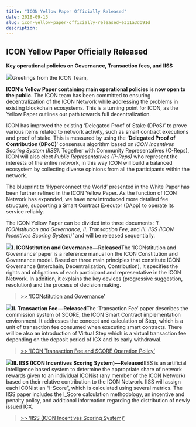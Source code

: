 ```yaml
---
title: "ICON Yellow Paper Officially Released"
date: 2018-09-13
slug: icon-yellow-paper-officially-released-e311a3db91d
description:
---
```


## ICON Yellow Paper Officially Released

**Key operational policies on Governance, Transaction fees, and IISS**

![](https://cdn-images-1.medium.com/max/800/0*J1onmzqBgxT8_LKQ)Greetings from the ICON Team,

**ICON’s Yellow Paper containing main operational policies is now open to the public.** The ICON team has been committed to ensuring decentralization of the ICON Network while addressing the problems in existing blockchain ecosystems. This is a turning point for ICON, as the Yellow Paper outlines our path towards full decentralization.

ICON has improved the existing ‘Delegated Proof of Stake (DPoS)’ to prove various items related to network activity, such as smart contract executions and proof of stake. This is measured by using the **‘Delegated Proof of Contribution (DPoC)**’ consensus algorithm based on *ICON Incentives Scoring System (IISS)*. Together with Community Representatives (C-Reps), ICON will also elect *Public Representatives (P-Reps)* who represent the interests of the entire network, in this way ICON will build a balanced ecosystem by collecting diverse opinions from all the participants within the network.

The blueprint to ‘Hyperconnect the World’ presented in the White Paper has been further refined in the ICON Yellow Paper. As the function of ICON Network has expanded, we have now introduced more detailed fee structure, supporting a Smart Contract Executor (DApp) to operate its service reliably.

The ICON Yellow Paper can be divided into three documents: *‘Ⅰ. ICONstitution and Governance, II. Transaction Fee,* and *III. IISS (ICON Incentives Scoring System)’* and will be released sequentially.

![](https://cdn-images-1.medium.com/max/800/0*U66m8-DNFOwxYBGr)**Ⅰ. ICONstitution and Governance — Released**The ‘ICONstitution and Governance’ paper is a reference manual on the ICON Constitution and Governance model. Based on three main principles that constitute ICON Governance (Interchain, Decentralization, Contribution), it specifies the rights and obligations of each participant and representative in the ICON Network. In addition, it explains the key devices (progressive suggestion, resolution) and the process of decision making.


> [>> ‘ICONstitution and Governance’](https://icon.foundation/resources/file/ICON_Yellowpaper_ICONstitution_and_Governance_EN_V1.0.pdf)

![](https://cdn-images-1.medium.com/max/800/0*ytervkh2RIKAmQAl)**Ⅱ. Transaction Fee — Released**The ‘Transaction Fee’ paper describes the commission system of SCORE, the ICON Smart Contract implementation environment. It addresses the concept and calculation of Step, which is a unit of transaction fee consumed when executing smart contracts. There will be also an introduction of Virtual Step which is a virtual transaction fee depending on the deposit period of ICX and its early withdrawal.


> [>> ‘ICON Transaction Fee and SCORE Operation Policy’](https://icon.foundation/resources/file/ICON_Yellowpaper_Transactionfee_EN_V1.0.pdf)

![](https://cdn-images-1.medium.com/max/800/0*7h7OGqlStS-z6xNT)**Ⅲ. IISS (ICON Incentives Scoring System) — Released**IISS is an artificial intelligence based system to determine the appropriate share of network rewards given to an individual ICONist (any member of the ICON Network) based on their relative contribution to the ICON Network. IISS will assign each ICONist an “I-Score”, which is calculated using several metrics. The IISS paper includes the I\_Score calculation methodology, an incentive and penalty policy, and additional information regarding the distribution of newly issued ICX.


> [>> ‘IISS (ICON Incentives Scoring System)’](http://bit.ly/IISS_EN)


